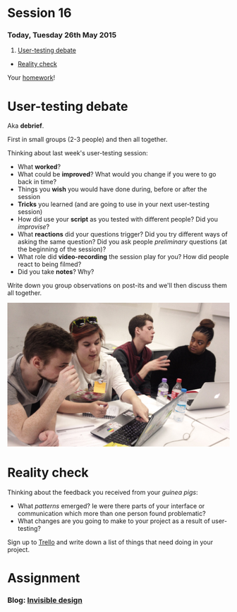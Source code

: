 # Session 16	

### Today, Tuesday 26th May 2015

1. [User-testing debate](#user-testing-debate)
* [Reality check](#reality-check)
 
<!--* Prototypes critique-->

Your [homework](#assignment)!

# User-testing debate

Aka **debrief**. 

First in small groups (2-3 people) and then all together.

Thinking about last week's user-testing session:
 
* What **worked**?
* What could be **improved**? What would you change if you were to go back in time?
* Things you **wish** you would have done during, before or after the session
* **Tricks** you learned (and are going to use in your next user-testing session)
* How did use your **script** as you tested with different people? Did you *improvise*?
* What **reactions** did your questions trigger? Did you try different ways of asking the same question? Did you ask people *preliminary* questions (at the beginning of the session)?
* What role did **video-recording** the session play for you? How did people react to being filmed?  
* Did you take **notes**? Why?

Write down you group observations on post-its and we'll then discuss them all together.

![](assets/user-testing_margot+harry.jpg)

# Reality check 

Thinking about the feedback you received from your *guinea pigs*:

* What *patterns* emerged? Ie were there parts of your interface or communication which more than one person found problematic?
* What changes are you going to make to your project as a result of user-testing?


Sign up to [Trello](https://trello.com/) and write down a list of things that need doing in your project.


<!--### Prototyping

### Tutorials?-->

# Assignment

### Blog: [Invisible design](http://blog.intercom.io/invisible-design)
